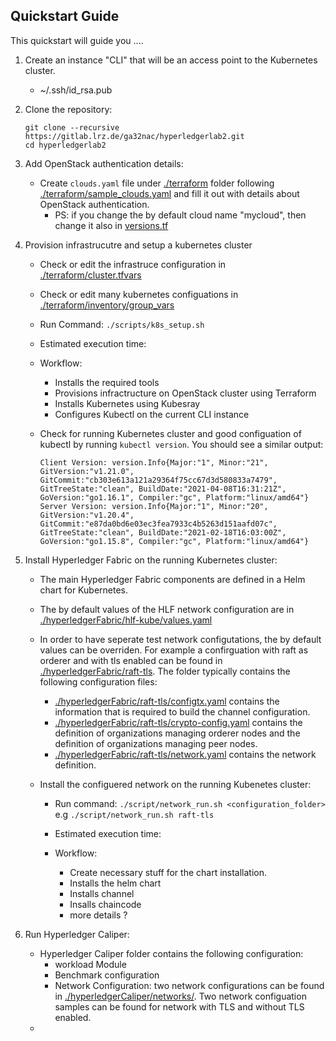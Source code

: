 ## **Quickstart Guide**

This quickstart will guide you ....

1.  Create an instance "CLI" that will be an access point to the Kubernetes cluster.

    - ~/.ssh/id_rsa.pub

2.  Clone the repository:

    ```
    git clone --recursive https://gitlab.lrz.de/ga32nac/hyperledgerlab2.git
    cd hyperledgerlab2
    ```

3.  Add OpenStack authentication details:

    - Create `clouds.yaml` file under [./terraform](../terraform) folder following [./terraform/sample_clouds.yaml](./terraform/sample_clouds.yaml) and fill it out with details about OpenStack authentication.
      - PS: if you change the by default cloud name "mycloud", then change it also in [versions.tf](versions.tf)

4.  Provision infrastrucutre and setup a kubernetes cluster

    - Check or edit the infrastruce configuration in [./terraform/cluster.tfvars](../terraform/cluster.tfvars)
    - Check or edit many kubernetes configuations in [./terraform/inventory/group_vars](../terraform/inventory/group_vars)
    - Run Command: `./scripts/k8s_setup.sh `
    - Estimated execution time:
    - Workflow:

      - Installs the required tools
      - Provisions infractructure on OpenStack cluster using Terraform
      - Installs Kubernetes using Kubesray
      - Configures Kubectl on the current CLI instance

    - Check for running Kubernetes cluster and good configuation of kubectl by running `kubectl version`.
      You should see a similar output:

      ```
      Client Version: version.Info{Major:"1", Minor:"21", GitVersion:"v1.21.0", GitCommit:"cb303e613a121a29364f75cc67d3d580833a7479", GitTreeState:"clean", BuildDate:"2021-04-08T16:31:21Z", GoVersion:"go1.16.1", Compiler:"gc", Platform:"linux/amd64"}
      Server Version: version.Info{Major:"1", Minor:"20", GitVersion:"v1.20.4", GitCommit:"e87da0bd6e03ec3fea7933c4b5263d151aafd07c", GitTreeState:"clean", BuildDate:"2021-02-18T16:03:00Z", GoVersion:"go1.15.8", Compiler:"gc", Platform:"linux/amd64"}
      ```

5.  Install Hyperledger Fabric on the running Kubernetes cluster:

    - The main Hyperledger Fabric components are defined in a Helm chart for Kubernetes.
    - The by default values of the HLF network configuration are in [./hyperledgerFabric/hlf-kube/values.yaml](../hyperledgerFabric/hlf-kube/values.yaml)
    - In order to have seperate test network configutations, the by default values can be overriden. For example a confirguation with raft as orderer and with tls enabled can be found in [./hyperledgerFabric/raft-tls](../hyperledgerFabric/raft-tls).
      The folder typically contains the following configuration files:

      - [./hyperledgerFabric/raft-tls/configtx.yaml](../hyperledgerFabric/raft-tls/configtx.yaml) contains the information that is required to build the channel configuration.
      - [./hyperledgerFabric/raft-tls/crypto-config.yaml](../hyperledgerFabric/raft-tls/crypto-config.yaml) contains the definition of organizations managing orderer nodes and the definition of organizations managing peer nodes.
      - [./hyperledgerFabric/raft-tls/network.yaml](../hyperledgerFabric/raft-tls/network.yaml) contains the network definition.

    - Install the configuered network on the running Kubenetes cluster:

      - Run command: `./script/network_run.sh <configuration_folder>` e.g `./script/network_run.sh raft-tls`
      - Estimated execution time:

      - Workflow:

        - Create necessary stuff for the chart installation.
        - Installs the helm chart
        - Installs channel
        - Insalls chaincode
        - more details ?

6.  Run Hyperledger Caliper:
    - Hyperledger Caliper folder contains the following configuration:
      - workload Module
      - Benchmark configuration
      - Network Configuration: two network configurations can be found in [./hyperledgerCaliper/networks/](../hyperledgerCaliper/networks/). Two network configuation samples can be found for network with TLS and without TLS enabled.
    -

